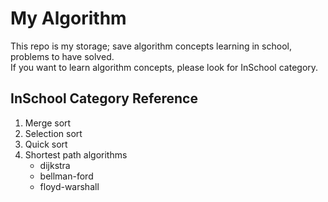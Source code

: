 # My Algorithm

This repo is my storage; save algorithm concepts learning in school, problems to have solved.<br>
If you want to learn algorithm concepts, please look for InSchool category.<br>

## InSchool Category Reference

1. Merge sort
2. Selection sort
3. Quick sort
4. Shortest path algorithms 
   - dijkstra
   - bellman-ford
   - floyd-warshall
